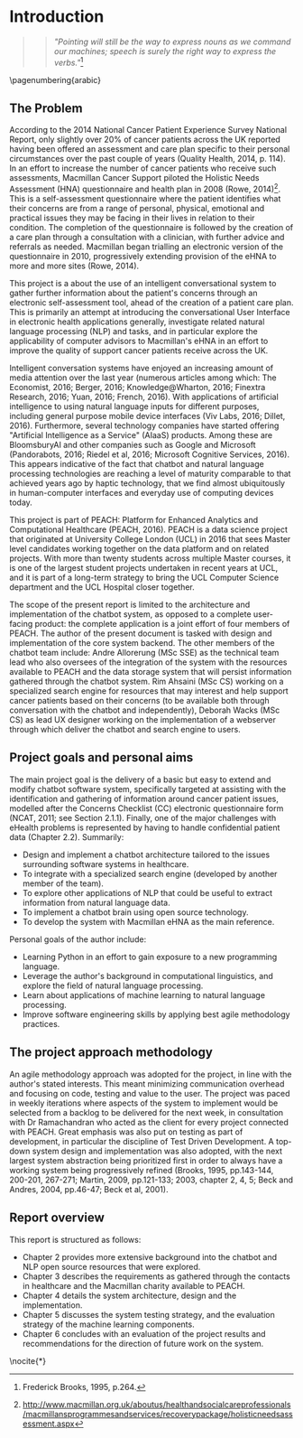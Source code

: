 
# Introduction
>> *"Pointing will still be the way to express nouns as we command our machines;
>> speech is surely the right way to express the verbs."*[^brooks]

[^brooks]: Frederick Brooks, 1995, p.264.

\pagenumbering{arabic}

## The Problem
According to the 2014 National Cancer Patient Experience Survey National Report,
 only slightly over 20% of cancer patients across the UK reported having been
offered an assessment and care plan specific to their personal circumstances over the past couple of years
(Quality Health, 2014, p. 114).
In an effort to increase the number of cancer patients who receive such
assessments, Macmillan Cancer Support piloted the Holistic Needs Assessment
(HNA) questionnaire and health plan in 2008 (Rowe, 2014)[^hna].
This is a self-assessment questionnaire where the patient identifies
what their concerns are from a range of personal, physical, emotional and practical
issues they may be facing in their lives in relation to their condition.
The completion of the questionnaire is followed by the creation of a care plan
through a consultation with a clinician, with further advice and referrals as
needed. Macmillan began trialling an electronic version of the questionnaire in
2010, progressively extending provision of the eHNA to more and more sites
(Rowe, 2014).

This project is a about the use of an intelligent conversational system
to gather further information about the patient's concerns through an electronic
self-assessment tool, ahead of the creation of a patient care plan. This is primarily
an attempt at introducing the conversational User Interface in electronic
health applications generally, investigate related natural language processing (NLP) and
tasks, and in particular explore the applicability of
computer advisors to Macmillan's eHNA in an effort to improve the
quality of support cancer patients receive across the UK.

Intelligent conversation systems have enjoyed an increasing amount of media
attention over the last year (numerous articles among which: The Economist, 2016;
Berger, 2016; Knowledge@Wharton, 2016; Finextra Research, 2016; Yuan, 2016; French, 2016).
With applications of artificial
intelligence to using natural language inputs for different purposes, including
general purpose mobile device interfaces (Viv Labs, 2016; Dillet, 2016). Furthermore, several technology
companies have started offering "Artificial Intelligence as a Service" (AIaaS) products.
Among these are BloomsburyAI and other companies such as
Google and Microsoft (Pandorabots, 2016; Riedel et al, 2016; Microsoft Cognitive Services, 2016).
This appears indicative of the fact that chatbot
and natural language processing technologies are reaching a level of maturity
comparable to that achieved years ago by haptic technology, that we find almost ubiquitously
in human-computer interfaces and everyday use of computing devices today.

This project is part of PEACH: Platform for Enhanced Analytics and Computational
Healthcare (PEACH, 2016). PEACH is a data science project that
originated at University College London (UCL) in 2016 that sees Master level
candidates working together on the data platform and on related projects. With
more than twenty students across multiple Master courses, it is one of the
largest student projects undertaken in recent years at UCL, and it is part of
a long-term strategy to bring the UCL Computer Science department and the UCL Hospital
closer together.

The scope of the present report is limited to the architecture and implementation of the chatbot
system, as opposed to a complete user-facing product: the complete application is a joint effort of four
members of PEACH. The
author of the present document is tasked with design and implementation of the core system backend. The
other members of the chatbot team include: Andre Allorerung (MSc SSE) as the
technical team lead who also oversees of the integration of the system with
the resources available to PEACH and the data storage system that will persist
information gathered through the chatbot system. Rim Ahsaini (MSc CS)
working on a specialized search engine for resources that may interest and help
support cancer patients based on their concerns (to be available both through
conversation with the chatbot and independently), Deborah Wacks (MSc CS) as lead
UX designer working on the implementation of a webserver through which deliver
 the chatbot and search engine to users.

[^hna]: <http://www.macmillan.org.uk/aboutus/healthandsocialcareprofessionals/macmillansprogrammesandservices/recoverypackage/holisticneedsassessment.aspx>

[^ehna]: <http://www.macmillan.org.uk/aboutus/healthandsocialcareprofessionals/macmillansprogrammesandservices/recoverypackage/electronichollisticneedsassessment.aspx>, <http://www.macmillan.org.uk/aboutus/healthandsocialcareprofessionals/newsandupdates/macvoice/winter2014/introductiontoehnaandcareplanning.aspx>, <http://www.macmillan.org.uk/aboutus/healthandsocialcareprofessionals/newsandupdates/macvoice/winter2014/transformingcareusingehna.aspx>, <http://www.macmillan.org.uk/aboutus/healthandsocialcareprofessionals/newsandupdates/macvoice/winter2014/developingtheehna.aspx>

## Project goals and personal aims
The main project goal is the delivery of a basic but easy to extend and modify
chatbot software system, specifically targeted at assisting with the identification
and gathering of information around cancer patient issues, modelled after the
Concerns Checklist (CC) electronic questionnaire form (NCAT, 2011; see Section 2.1.1).
Finally, one of the major challenges with eHealth problems is represented by
having to handle confidential patient data (Chapter 2.2). Summarily:

- Design and implement a chatbot architecture tailored to the issues surrounding
software systems in healthcare.
- To integrate with a specialized search engine (developed by another member of the team).
- To explore other applications of NLP that could be useful to extract information from natural language data.
- To implement a chatbot brain using open source technology.
- To develop the system with Macmillan eHNA as the main reference.

Personal goals of the author include:

- Learning Python in an effort to gain exposure to a new programming language.
- Leverage the author's background in computational linguistics, and explore
the field of natural language processing.
- Learn about applications of machine learning to natural language processing.
- Improve software engineering skills by applying best agile methodology practices.

## The project approach methodology
An agile methodology approach was adopted for the project, in line
with the author's stated interests. This meant minimizing communication overhead
and focusing on code, testing and value to the user.
The project was paced in weekly iterations where aspects of the system to implement
would be selected from a backlog to be delivered for the next week, in consultation
with Dr Ramachandran who acted as the client for every project connected with PEACH.
Great emphasis was also put on testing as part of development, in particular the discipline
of Test Driven Development.
A top-down system design and implementation was also adopted, with the next largest system
abstraction being prioritized first in order to always have a
working system being progressively refined (Brooks, 1995, pp.143-144, 200-201,
  267-271; Martin, 2009, pp.121-133; 2003, chapter
 2, 4, 5; Beck and Andres, 2004, pp.46-47; Beck et al, 2001).

## Report overview
This report is structured as follows:

- Chapter 2 provides more extensive background into the
chatbot and NLP open source resources that were explored.
- Chapter 3 describes the requirements as gathered through the contacts in healthcare
and the Macmillan charity available to PEACH.
- Chapter 4 details the system architecture, design and the implementation.
- Chapter 5 discusses the system testing strategy, and the evaluation strategy of the machine learning components.
- Chapter 6 concludes with an evaluation of the project results
and recommendations for the direction of future work on the system.

\nocite{*}
